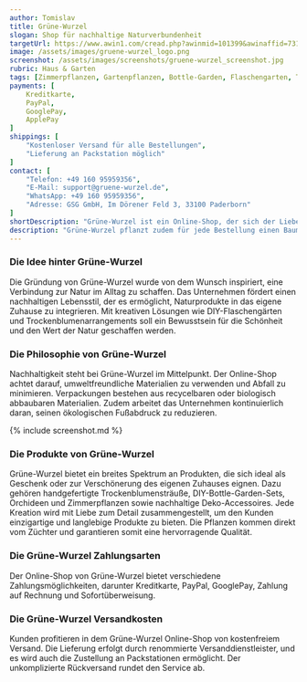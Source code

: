 ```yaml
---
author: Tomislav
title: Grüne-Wurzel
slogan: Shop für nachhaltige Naturverbundenheit
targetUrl: https://www.awin1.com/cread.php?awinmid=101399&awinaffid=731132
image: /assets/images/gruene-wurzel_logo.png
screenshot: /assets/images/screenshots/gruene-wurzel_screenshot.jpg
rubric: Haus & Garten
tags: [Zimmerpflanzen, Gartenpflanzen, Bottle-Garden, Flaschengarten, Trockenblumen, Baum pflanzen, Plastikmüll sammeln]
payments: [
    Kreditkarte,
    PayPal,
    GooglePay,
    ApplePay
]
shippings: [
    "Kostenloser Versand für alle Bestellungen",
    "Lieferung an Packstation möglich"
]
contact: [
    "Telefon: +49 160 95959356",
    "E-Mail: support@gruene-wurzel.de",
    "WhatsApp: +49 160 95959356",
    "Adresse: GSG GmbH, Im Dörener Feld 3, 33100 Paderborn"
]
shortDescription: "Grüne-Wurzel ist ein Online-Shop, der sich der Liebe zur Natur und der Nachhaltigkeit verschrieben hat. Mit einem vielfältigen Sortiment an Pflanzen, DIY-Sets, Trockenblumen und Dekorationen setzt das Unternehmen auf natürliche Materialien und umweltfreundliche Lösungen."
description: "Grüne-Wurzel pflanzt zudem für jede Bestellung einen Baum und sammelt 1kg Plastik."
---
```


### Die Idee hinter Grüne-Wurzel

Die Gründung von Grüne-Wurzel wurde von dem Wunsch inspiriert, eine Verbindung zur Natur im Alltag zu schaffen. Das Unternehmen fördert einen nachhaltigen Lebensstil, der es ermöglicht, Naturprodukte in das eigene Zuhause zu integrieren. Mit kreativen Lösungen wie DIY-Flaschengärten und Trockenblumenarrangements soll ein Bewusstsein für die Schönheit und den Wert der Natur geschaffen werden.

### Die Philosophie von Grüne-Wurzel

Nachhaltigkeit steht bei Grüne-Wurzel im Mittelpunkt. Der Online-Shop achtet darauf, umweltfreundliche Materialien zu verwenden und Abfall zu minimieren. Verpackungen bestehen aus recycelbaren oder biologisch abbaubaren Materialien. Zudem arbeitet das Unternehmen kontinuierlich daran, seinen ökologischen Fußabdruck zu reduzieren.

{% include screenshot.md %}

### Die Produkte von Grüne-Wurzel

Grüne-Wurzel bietet ein breites Spektrum an Produkten, die sich ideal als Geschenk oder zur Verschönerung des eigenen Zuhauses eignen. Dazu gehören handgefertigte Trockenblumensträuße, DIY-Bottle-Garden-Sets, Orchideen und Zimmerpflanzen sowie nachhaltige Deko-Accessoires. Jede Kreation wird mit Liebe zum Detail zusammengestellt, um den Kunden einzigartige und langlebige Produkte zu bieten. Die Pflanzen kommen direkt vom Züchter und garantieren somit eine hervorragende Qualität.

### Die Grüne-Wurzel Zahlungsarten

Der Online-Shop von Grüne-Wurzel bietet verschiedene Zahlungsmöglichkeiten, darunter Kreditkarte, PayPal, GooglePay, Zahlung auf Rechnung und Sofortüberweisung.

### Die Grüne-Wurzel Versandkosten

Kunden profitieren in dem Grüne-Wurzel Online-Shop von kostenfreiem Versand. Die Lieferung erfolgt durch renommierte Versanddienstleister, und es wird auch die Zustellung an Packstationen ermöglicht. Der unkomplizierte Rückversand rundet den Service ab.